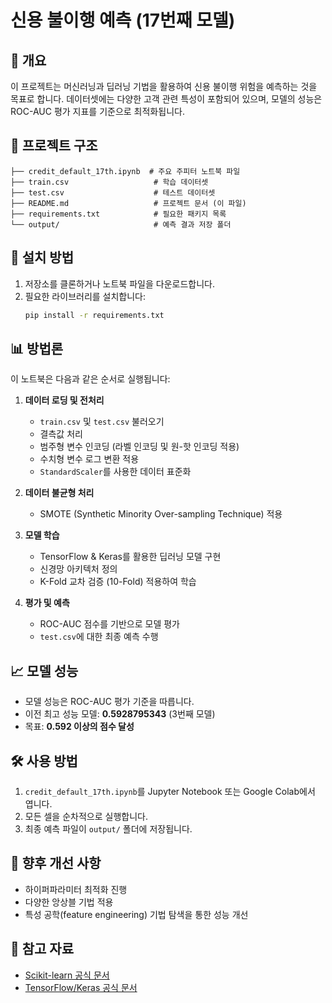 # 신용 불이행 예측 (17번째 모델)

## 📌 개요
이 프로젝트는 머신러닝과 딥러닝 기법을 활용하여 신용 불이행 위험을 예측하는 것을 목표로 합니다. 데이터셋에는 다양한 고객 관련 특성이 포함되어 있으며, 모델의 성능은 ROC-AUC 평가 지표를 기준으로 최적화됩니다.

## 📂 프로젝트 구조
```
├── credit_default_17th.ipynb  # 주요 주피터 노트북 파일
├── train.csv                   # 학습 데이터셋
├── test.csv                    # 테스트 데이터셋
├── README.md                   # 프로젝트 문서 (이 파일)
├── requirements.txt            # 필요한 패키지 목록
└── output/                     # 예측 결과 저장 폴더
```

## 🚀 설치 방법
1. 저장소를 클론하거나 노트북 파일을 다운로드합니다.
2. 필요한 라이브러리를 설치합니다:
   ```bash
   pip install -r requirements.txt
   ```

## 📊 방법론
이 노트북은 다음과 같은 순서로 실행됩니다:
1. **데이터 로딩 및 전처리**
   - `train.csv` 및 `test.csv` 불러오기
   - 결측값 처리
   - 범주형 변수 인코딩 (라벨 인코딩 및 원-핫 인코딩 적용)
   - 수치형 변수 로그 변환 적용
   - `StandardScaler`를 사용한 데이터 표준화
   
2. **데이터 불균형 처리**
   - SMOTE (Synthetic Minority Over-sampling Technique) 적용
   
3. **모델 학습**
   - TensorFlow & Keras를 활용한 딥러닝 모델 구현
   - 신경망 아키텍처 정의
   - K-Fold 교차 검증 (10-Fold) 적용하여 학습
   
4. **평가 및 예측**
   - ROC-AUC 점수를 기반으로 모델 평가
   - `test.csv`에 대한 최종 예측 수행

## 📈 모델 성능
- 모델 성능은 ROC-AUC 평가 기준을 따릅니다.
- 이전 최고 성능 모델: **0.5928795343** (3번째 모델)
- 목표: **0.592 이상의 점수 달성**

## 🛠 사용 방법
1. `credit_default_17th.ipynb`를 Jupyter Notebook 또는 Google Colab에서 엽니다.
2. 모든 셀을 순차적으로 실행합니다.
3. 최종 예측 파일이 `output/` 폴더에 저장됩니다.

## 📌 향후 개선 사항
- 하이퍼파라미터 최적화 진행
- 다양한 앙상블 기법 적용
- 특성 공학(feature engineering) 기법 탐색을 통한 성능 개선

## 🔗 참고 자료
- [Scikit-learn 공식 문서](https://scikit-learn.org/)
- [TensorFlow/Keras 공식 문서](https://www.tensorflow.org/)

